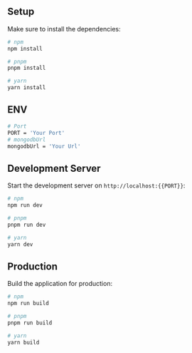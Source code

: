 ## Setup

Make sure to install the dependencies:

```bash
# npm
npm install

# pnpm
pnpm install

# yarn
yarn install
```
## ENV
```bash
# Port
PORT = 'Your Port'
# mongodbUrl
mongodbUrl = 'Your Url'
```
## Development Server

Start the development server on `http://localhost:{{PORT}}`:

```bash
# npm
npm run dev

# pnpm
pnpm run dev

# yarn
yarn dev
```

## Production

Build the application for production:

```bash
# npm
npm run build

# pnpm
pnpm run build

# yarn
yarn build
```